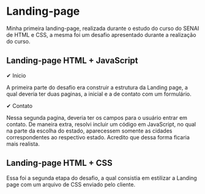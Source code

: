 # Landing-page

Minha primeira landing-page, realizada durante o estudo do curso do SENAI de HTML e CSS, a mesma foi um desafio apresentado durante a realização do curso.

## Landing-page HTML + JavaScript

✔ Inicio 

  A primeira parte do desafio era construir a estrutura da Landing page, a qual deveria ter duas paginas, a inicial e a de contato com um formulário.

✔ Contato

  Nessa segunda pagina, deveria ter os campos para o usuário entrar em contato. De maneira extra, resolvi incluir um código em JavaScript, no qual na parte da escolha do estado, aparecessem somente
  as cidades correspondentes ao respectivo estado. Acredito que dessa forma ficaria mais realista.

## Landing-page HTML + CSS

 Essa foi a segunda etapa do desafio, a qual consistia em estilizar a Landing page com um arquivo de CSS enviado pelo cliente. 





